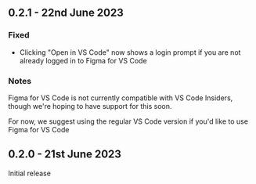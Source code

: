 ## 0.2.1 - 22nd June 2023

### Fixed

- Clicking "Open in VS Code" now shows a login prompt if you are not already logged in to Figma for VS Code

### Notes

Figma for VS Code is not currently compatible with VS Code Insiders, though we're hoping to have support for this soon.

For now, we suggest using the regular VS Code version if you'd like to use Figma for VS Code

## 0.2.0 - 21st June 2023

Initial release
